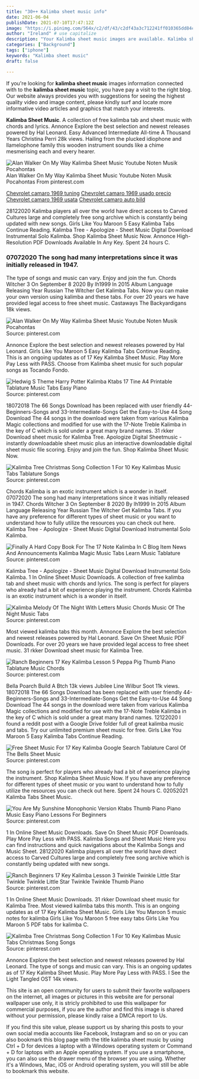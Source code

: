 ```yaml
---
title: "30++ Kalimba sheet music info"
date: 2021-06-04
publishDate: 2021-07-10T17:47:12Z
image: "https://i.pinimg.com/564x/c2/df/43/c2df43a3c712241ff010365dd84ca7a4.jpg"
author: "Ireland" # use capitalize
description: "Your Kalimba sheet music images are available. Kalimba sheet music are a topic that is being searched for and liked by netizens now. You can Get the Kalimba sheet music files here. Download all free photos."
categories: ["Background"]
tags: ["iphone"]
keywords: "Kalimba sheet music"
draft: false

---
```


If you're looking for **kalimba sheet music** images information connected with to the **kalimba sheet music** topic, you have pay a visit to the right  blog.  Our website always  provides you with  suggestions  for seeing  the highest  quality video and image  content, please kindly surf and locate more informative video articles and graphics  that match your interests.

**Kalimba Sheet Music**. A collection of free kalimba tab and sheet music with chords and lyrics. Annonce Explore the best selection and newest releases powered by Hal Leonard. Easy Advanced Intermediate All-time A Thousand Years Christina Perri 28k views. Hailing from the plucked idiophone and llamelophone family this wooden instrument sounds like a chime mesmerising each and every hearer.

![Alan Walker On My Way Kalimba Sheet Music Youtube Noten Musik Pocahontas](https://i.ytimg.com/vi/vrNuPKIz_z8/maxresdefault.jpg "Alan Walker On My Way Kalimba Sheet Music Youtube Noten Musik Pocahontas")
Alan Walker On My Way Kalimba Sheet Music Youtube Noten Musik Pocahontas From pinterest.com

[Chevrolet camaro 1969 tuning](/chevrolet-camaro-1969-tuning/)
[Chevrolet camaro 1969 usado precio](/chevrolet-camaro-1969-usado-precio/)
[Chevrolet camaro 1969 usata](/chevrolet-camaro-1969-usata/)
[Chevrolet camaro auto bild](/chevrolet-camaro-auto-bild/)

28122020 Kalimba players all over the world have direct access to Carved Cultures large and completely free song archive which is constantly being updated with new songs. Girls Like You Maroon 5 Easy Kalimba Tabs Continue Reading. Kalimba Tree - Apologize - Sheet Music Digital Download Instrumental Solo Kalimba. Shop Kalimba Sheet Music Now. Annonce High-Resolution PDF Downloads Available In Any Key. Spent 24 hours C.

### 07072020 The song had many interpretations since it was initially released in 1947.

The type of songs and music can vary. Enjoy and join the fun. Chords Witcher 3 On September 8 2020 By lh1999 In 2015 Album Language Releasing Year Russian The Witcher Get Kalimba Tabs. Now you can make your own version using kalimba and these tabs. For over 20 years we have provided legal access to free sheet music. Castaways The Backyardigans 18k views.


![Alan Walker On My Way Kalimba Sheet Music Youtube Noten Musik Pocahontas](https://i.ytimg.com/vi/vrNuPKIz_z8/maxresdefault.jpg "Alan Walker On My Way Kalimba Sheet Music Youtube Noten Musik Pocahontas")
Source: pinterest.com

Annonce Explore the best selection and newest releases powered by Hal Leonard. Girls Like You Maroon 5 Easy Kalimba Tabs Continue Reading. This is an ongoing updates as of 17 Key Kalimba Sheet Music. Play More Pay Less with PASS. Choose from Kalimba sheet music for such popular songs as Tocando Fondo.

![Hedwig S Theme Harry Potter Kalimba Ktabs 17 Tine A4 Printable Tablature Music Tabs Easy Piano](https://i.pinimg.com/originals/5f/7e/c6/5f7ec6fd4a04a1d7dc3fad42a8cb51c2.jpg "Hedwig S Theme Harry Potter Kalimba Ktabs 17 Tine A4 Printable Tablature Music Tabs Easy Piano")
Source: pinterest.com

18072018 The 66 Songs Download has been replaced with user friendly 44-Beginners-Songs and 33-Intermediate-Songs Get the Easy-to-Use 44 Song Download The 44 songs in the download were taken from various Kalimba Magic collections and modified for use with the 17-Note Treble Kalimba in the key of C which is sold under a great many brand names. 31 rkker Download sheet music for Kalimba Tree. Apologize Digital Sheetmusic - instantly downloadable sheet music plus an interactive downloadable digital sheet music file scoring. Enjoy and join the fun. Shop Kalimba Sheet Music Now.

![Kalimba Tree Christmas Song Collection 1 For 10 Key Kalimbas Music Tabs Tablature Songs](https://i.pinimg.com/236x/3e/55/62/3e55626850408ce1267e749474090e5e.jpg "Kalimba Tree Christmas Song Collection 1 For 10 Key Kalimbas Music Tabs Tablature Songs")
Source: pinterest.com

Chords Kalimba is an exotic instrument which is a wonder in itself. 07072020 The song had many interpretations since it was initially released in 1947. Chords Witcher 3 On September 8 2020 By lh1999 In 2015 Album Language Releasing Year Russian The Witcher Get Kalimba Tabs. If you have any preference for different types of sheet music or you want to understand how to fully utilize the resources you can check out here. Kalimba Tree - Apologize - Sheet Music Digital Download Instrumental Solo Kalimba.

![Finally A Hard Copy Book For The 17 Note Kalimba In C Blog Item News And Announcements Kalimba Magic Music Tabs Learn Music Tablature](https://i.pinimg.com/736x/85/81/1b/85811b09452611bbfc9d6cdb11d338b9.jpg "Finally A Hard Copy Book For The 17 Note Kalimba In C Blog Item News And Announcements Kalimba Magic Music Tabs Learn Music Tablature")
Source: pinterest.com

Kalimba Tree - Apologize - Sheet Music Digital Download Instrumental Solo Kalimba. 1 In Online Sheet Music Downloads. A collection of free kalimba tab and sheet music with chords and lyrics. The song is perfect for players who already had a bit of experience playing the instrument. Chords Kalimba is an exotic instrument which is a wonder in itself.

![Kalimba Melody Of The Night With Letters Music Chords Music Of The Night Music Tabs](https://i.pinimg.com/originals/75/d4/0f/75d40f5261607541502a1f03a935bbee.jpg "Kalimba Melody Of The Night With Letters Music Chords Music Of The Night Music Tabs")
Source: pinterest.com

Most viewed kalimba tabs this month. Annonce Explore the best selection and newest releases powered by Hal Leonard. Save On Sheet Music PDF Downloads. For over 20 years we have provided legal access to free sheet music. 31 rkker Download sheet music for Kalimba Tree.

![Ranch Beginners 17 Key Kalimba Lesson 5 Peppa Pig Thumb Piano Tablature Music Chords](https://i.pinimg.com/originals/13/a1/ed/13a1edc58ef6c1a3c1f5af9974f56260.jpg "Ranch Beginners 17 Key Kalimba Lesson 5 Peppa Pig Thumb Piano Tablature Music Chords")
Source: pinterest.com

Bella Poarch Build A Btch 13k views Jubilee Line Wilbur Soot 11k views. 18072018 The 66 Songs Download has been replaced with user friendly 44-Beginners-Songs and 33-Intermediate-Songs Get the Easy-to-Use 44 Song Download The 44 songs in the download were taken from various Kalimba Magic collections and modified for use with the 17-Note Treble Kalimba in the key of C which is sold under a great many brand names. 12122020 I found a reddit post with a Google Drive folder full of great kalimba music and tabs. Try our unlimited premium sheet music for free. Girls Like You Maroon 5 Easy Kalimba Tabs Continue Reading.

![Free Sheet Music For 17 Key Kalimba Google Search Tablature Carol Of The Bells Sheet Music](https://i.pinimg.com/originals/83/77/60/8377602e0745adf66b55d287c374d401.png "Free Sheet Music For 17 Key Kalimba Google Search Tablature Carol Of The Bells Sheet Music")
Source: pinterest.com

The song is perfect for players who already had a bit of experience playing the instrument. Shop Kalimba Sheet Music Now. If you have any preference for different types of sheet music or you want to understand how to fully utilize the resources you can check out here. Spent 24 hours C. 02052021 Kalimba Tabs Sheet Music.

![You Are My Sunshine Monophonic Version Ktabs Thumb Piano Piano Music Easy Piano Lessons For Beginners](https://i.pinimg.com/originals/a3/27/45/a327452175a0a595b8efbaf3044aca18.jpg "You Are My Sunshine Monophonic Version Ktabs Thumb Piano Piano Music Easy Piano Lessons For Beginners")
Source: pinterest.com

1 In Online Sheet Music Downloads. Save On Sheet Music PDF Downloads. Play More Pay Less with PASS. Kalimba Songs and Sheet Music Here you can find instructions and quick navigations about the Kalimba Songs and Music Sheet. 28122020 Kalimba players all over the world have direct access to Carved Cultures large and completely free song archive which is constantly being updated with new songs.

![Ranch Beginners 17 Key Kalimba Lesson 3 Twinkle Twinkle Little Star Twinkle Twinkle Little Star Twinkle Twinkle Thumb Piano](https://i.pinimg.com/originals/37/23/1d/37231d0cea62c0123617894150274482.jpg "Ranch Beginners 17 Key Kalimba Lesson 3 Twinkle Twinkle Little Star Twinkle Twinkle Little Star Twinkle Twinkle Thumb Piano")
Source: pinterest.com

1 In Online Sheet Music Downloads. 31 rkker Download sheet music for Kalimba Tree. Most viewed kalimba tabs this month. This is an ongoing updates as of 17 Key Kalimba Sheet Music. Girls Like You Maroon 5 music notes for kalimba Girls Like You Maroon 5 free easy tabs Girls Like You Maroon 5 PDF tabs for kalimba C.

![Kalimba Tree Christmas Song Collection 1 For 10 Key Kalimbas Music Tabs Christmas Song Songs](https://i.pinimg.com/564x/c2/df/43/c2df43a3c712241ff010365dd84ca7a4.jpg "Kalimba Tree Christmas Song Collection 1 For 10 Key Kalimbas Music Tabs Christmas Song Songs")
Source: pinterest.com

Annonce Explore the best selection and newest releases powered by Hal Leonard. The type of songs and music can vary. This is an ongoing updates as of 17 Key Kalimba Sheet Music. Play More Pay Less with PASS. I See the Light Tangled OST 14k views.

This site is an open community for users to submit their favorite wallpapers on the internet, all images or pictures in this website are for personal wallpaper use only, it is stricly prohibited to use this wallpaper for commercial purposes, if you are the author and find this image is shared without your permission, please kindly raise a DMCA report to Us.

If you find this site value, please support us by sharing this posts to your own social media accounts like Facebook, Instagram and so on or you can also bookmark this blog page with the title kalimba sheet music by using Ctrl + D for devices a laptop with a Windows operating system or Command + D for laptops with an Apple operating system. If you use a smartphone, you can also use the drawer menu of the browser you are using. Whether it's a Windows, Mac, iOS or Android operating system, you will still be able to bookmark this website.
